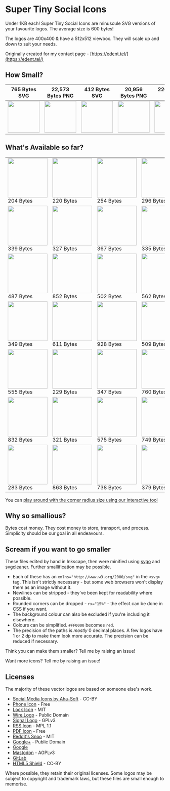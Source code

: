 # Super Tiny Social Icons
Under 1KB each! Super Tiny Social Icons are minuscule SVG versions of your favourite logos. The average size is 600 bytes!

The logos are 400x400 & have a 512x512 viewbox. They will scale up and down to suit your needs.

Originally created for my contact page - [https://edent.tel/](https://edent.tel/)

## How Small?

| 765 Bytes SVG	| 22,573 Bytes PNG	|   412 Bytes SVG	| 20,956 Bytes PNG	|  220 Bytes SVG	| 13,284 Bytes PNG	|
|------	        |-----------     	|------	            |----------	        |------	        |-----------	        |
| <img src="https://edent.github.io/SuperTinySocialIcons/tiny/github.svg" width="100" />  	| <img src="https://edent.github.io/SuperTinySocialIcons/original/github.png" width="100" />        	| <img src="https://edent.github.io/SuperTinySocialIcons/tiny/twitter.svg" width="100" />   	| <img src="https://edent.github.io/SuperTinySocialIcons/original/twitter.png" width="100" />       	| <img src="https://edent.github.io/SuperTinySocialIcons/tiny/flickr.svg" width="100" />   	| <img src="https://edent.github.io/SuperTinySocialIcons/original/flickr.png" width="100" />       	|

## What's Available so far?

<table>
<tr>
<td><img src="https://edent.github.io/SuperTinySocialIcons/tiny/hackernews.svg" width="125" /><br>204 Bytes</td>
<td><img src="https://edent.github.io/SuperTinySocialIcons/tiny/flickr.svg" width="125" /><br>220 Bytes</td>
<td><img src="https://edent.github.io/SuperTinySocialIcons/tiny/facebook.svg" width="125" /><br>254 Bytes</td>
<td><img src="https://edent.github.io/SuperTinySocialIcons/tiny/tumblr.svg" width="125" /><br>296 Bytes</td>
<td><img src="https://edent.github.io/SuperTinySocialIcons/tiny/twitter.svg" width="125" /><br>412 Bytes</td>
<td><img src="https://edent.github.io/SuperTinySocialIcons/tiny/whatsapp.svg" width="125" /><br>622 Bytes</td>
</tr>
<tr>
<td><img src="https://edent.github.io/SuperTinySocialIcons/tiny/dropbox.svg" width="125" /><br>339 Bytes</td>
<td><img src="https://edent.github.io/SuperTinySocialIcons/tiny/telegram.svg" width="125" /><br>327 Bytes</td>
<td><img src="https://edent.github.io/SuperTinySocialIcons/tiny/linkedin.svg" width="125" /><br>367 Bytes</td>
<td><img src="https://edent.github.io/SuperTinySocialIcons/tiny/stackoverflow.svg" width="125" /><br>335 Bytes</td>
<td><img src="https://edent.github.io/SuperTinySocialIcons/tiny/instagram.svg" width="125" /><br>752 Bytes</td>
<td><img src="https://edent.github.io/SuperTinySocialIcons/tiny/wordpress.svg" width="125" /><br>782 Bytes</td>
</tr>
<tr>
<td><img src="https://edent.github.io/SuperTinySocialIcons/tiny/skype.svg" width="125" /><br>487 Bytes</td>
<td><img src="https://edent.github.io/SuperTinySocialIcons/tiny/reddit.svg" width="125" /><br>852 Bytes</td>
<td><img src="https://edent.github.io/SuperTinySocialIcons/tiny/pinterest.svg" width="125" /><br>502 Bytes</td>
<td><img src="https://edent.github.io/SuperTinySocialIcons/tiny/paypal.svg" width="125" /><br>562 Bytes</td>
<td><img src="https://edent.github.io/SuperTinySocialIcons/tiny/github.svg" width="125" /><br>765 Bytes</td>
<td><img src="https://edent.github.io/SuperTinySocialIcons/tiny/wikipedia.svg" width="125" /><br>655 Bytes</td>
</tr>
<tr>
<td><img src="https://edent.github.io/SuperTinySocialIcons/tiny/vimeo.svg" width="125" /><br>349 Bytes</td>
<td><img src="https://edent.github.io/SuperTinySocialIcons/tiny/slideshare.svg" width="125" /><br>611 Bytes</td>
<td><img src="https://edent.github.io/SuperTinySocialIcons/tiny/soundcloud.svg" width="125" /><br>928 Bytes</td>
<td><img src="https://edent.github.io/SuperTinySocialIcons/tiny/spotify.svg" width="125" /><br>509 Bytes</td>
<td><img src="https://edent.github.io/SuperTinySocialIcons/tiny/snapchat.svg" width="125" /><br>769 Bytes</td>
<td><img src="https://edent.github.io/SuperTinySocialIcons/tiny/amazon.svg" width="125" /><br>750 Bytes</td>
</tr>
<tr>
<td><img src="https://edent.github.io/SuperTinySocialIcons/tiny/steam.svg" width="125" /><br>555 Bytes</td>
<td><img src="https://edent.github.io/SuperTinySocialIcons/tiny/google.svg" width="125" /><br>229 Bytes</td>
<td><img src="https://edent.github.io/SuperTinySocialIcons/tiny/google_plus.svg" width="125" /><br>347 Bytes</td>
<td><img src="https://edent.github.io/SuperTinySocialIcons/tiny/wechat.svg" width="125" /><br>760 Bytes</td>
<td><img src="https://edent.github.io/SuperTinySocialIcons/tiny/youtube.svg" width="125" /><br>924 Bytes</td>
<td><img src="https://edent.github.io/SuperTinySocialIcons/tiny/pdf.svg" width="125" /><br>635 Bytes</td>
</tr>
<tr>
<td><img src="https://edent.github.io/SuperTinySocialIcons/tiny/vk.svg" width="125" /><br>832 Bytes</td>
<td><img src="https://edent.github.io/SuperTinySocialIcons/tiny/rss.svg" width="125" /><br>321 Bytes</td>
<td><img src="https://edent.github.io/SuperTinySocialIcons/tiny/mail.svg" width="125" /><br>575 Bytes</td>
<td><img src="https://edent.github.io/SuperTinySocialIcons/tiny/email.svg" width="125" /><br>749 Bytes</td>
<td><img src="https://edent.github.io/SuperTinySocialIcons/tiny/mastodon.svg" width="125" /><br>392 Bytes</td>
<td><img src="https://edent.github.io/SuperTinySocialIcons/tiny/wire.svg" width="125" /><br>730 Bytes</td>
</tr>
<tr>
<td><img src="https://edent.github.io/SuperTinySocialIcons/tiny/gitlab.svg" width="125" /><br>283 Bytes</td>
<td><img src="https://edent.github.io/SuperTinySocialIcons/tiny/phone.svg" width="125" /><br>863 Bytes</td>
<td><img src="https://edent.github.io/SuperTinySocialIcons/tiny/lock.svg" width="125" /><br>738 Bytes</td>
<td><img src="https://edent.github.io/SuperTinySocialIcons/tiny/html5.svg" width="125" /><br>379 Bytes</td>
</tr>
</table>

You can [play around with the corner radius size using our interactive tool](https://edent.github.io/SuperTinySocialIcons/radius.html)

## Why so smallious?

Bytes cost money.  They cost money to store, transport, and process.  Simplicity should be our goal in all endeavours.

## Scream if you want to go smaller

These files edited by hand in Inkscape, then were minified using [svgo](https://github.com/svg/svgo) and [svgcleaner](https://github.com/RazrFalcon/svgcleaner). Further smallification may be possible.

* Each of these has an `xmlns="http://www.w3.org/2000/svg"` in the `<svg>` tag. This isn't strictly necessary - but some web browsers won't display them as an image without it.
* Newlines can be stripped - they've been kept for readability where possible.
* Rounded corners can be dropped - `rx="15%"` - the effect can be done in CSS if you want.
* The background colour can also be excluded if you're including it elsewhere.
* Colours can be simplified. `#FF0000` becomes `red`.
* The precision of the paths is *mostly* 0 decimal places. A few logos have 1 or 2 dp to make them look more accurate. The precision can be reduced if necessary.

Think you can make them smaller? Tell me by raising an issue!

Want more icons?  Tell me by raising an issue!

## Licenses

The majority of these vector logos are based on someone else's work.

* [Social Media Icons by Aha-Soft](https://www.iconfinder.com/iconsets/social-flat-rounded-rects) - CC-BY
* [Phone Icon](https://www.iconfinder.com/icons/1807538/phone_icon#size=128) - Free
* [Lock Icon](https://www.iconfinder.com/icons/1814107/lock_padlock_secure_icon#size=512) - MIT
* [Wire Logo](https://commons.wikimedia.org/wiki/File:Wire_software_logo.svg) - Public Domain
* [Signal Logo](https://github.com/WhisperSystems/Signal-iOS/blob/master/Signal/Images.xcassets/logoSignal.imageset/logoSignal.pdf) - GPLv3
* [RSS Icon](https://commons.wikimedia.org/wiki/File:Generic_Feed-icon.svg) - MPL 1.1
* [PDF Icon](https://www.iconfinder.com/iconsets/line-icons-set) - Free
* [Reddit's Snoo](http://ionicons.com/) - MIT
* [Google+](https://commons.wikimedia.org/wiki/File:Google_Plus_logo_2015.svg) - Public Domain
* [Google](http://svgshare.com/s/q)
* [Mastodon](https://github.com/tootsuite/mastodon/blob/0ad694f96b7f0e951950e7525bde52cd11454cb2/app/assets/images/logo.svg) - AGPLv3
* [GitLab](https://about.gitlab.com/press/)
* [HTML5 Shield](https://www.w3.org/html/logo/) - CC-BY

Where possible, they retain their original licenses.  Some logos may be subject to copyright and trademark laws, but these files are small enough to memorise.
